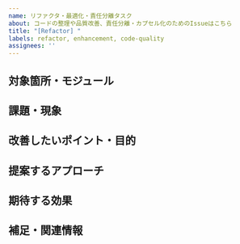 ```yaml
---
name: リファクタ・最適化・責任分離タスク
about: コードの整理や品質改善、責任分離・カプセル化のためのIssueはこちら
title: "[Refactor] "
labels: refactor, enhancement, code-quality
assignees: ''
---
```


## 対象箇所・モジュール
<!-- どのファイル・クラス・メソッド等に手を入れるべきか、分かる範囲で具体的に記載 -->

## 課題・現象
<!-- コードが汚い、責任分離されていない、カプセル化ができていない等、現時点の問題点を説明してください -->

## 改善したいポイント・目的
<!-- どうしたいのか（例：処理の見通しを良くしたい、テスタビリティ向上、処理速度向上など） -->

## 提案するアプローチ
<!-- 可能であれば、どう直すべきかアプローチやリファクタ案を記入（例：関数分割、クラス設計変更、if文整理など） -->

## 期待する効果
<!-- 改善により得られるメリット（例：保守性向上、パフォーマンス向上、将来的な機能拡張が容易になる等） -->

## 補足・関連情報
<!-- 参考資料や該当コミット、コード断片、類似Issueなど -->
